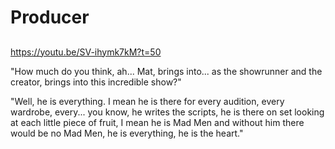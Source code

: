 # Producer

## 

##

https://youtu.be/SV-ihymk7kM?t=50

"How much do you think, ah... Mat, brings into... as the showrunner and the creator, brings into this incredible show?"

"Well, he is everything. I mean he is there for every audition, every wardrobe, every... you know, he writes the scripts, he is there on set looking at each little piece of fruit, I mean he is Mad Men and without him there would be no Mad Men, he is everything, he is the heart."
